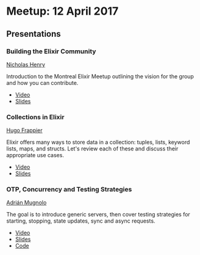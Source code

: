 # Meetup: 12 April 2017

## Presentations

### Building the Elixir Community

[Nicholas Henry](https://twitter.com/nicholasjhenry)

Introduction to the Montreal Elixir Meetup outlining the vision for the group and how you can contribute.

- [Video](https://www.youtube.com/watch?v=0bmtTMy316I)
- [Slides](https://speakerdeck.com/nicholasjhenry/building-the-montreal-elixir-community)

### Collections in Elixir

[Hugo Frappier](https://twitter.com/hugofrappier)

Elixir offers many ways to store data in a collection: tuples, lists, keyword lists, maps, and structs. Let's review each of these and discuss their appropriate use cases.

- [Video](https://www.youtube.com/watch?v=MTXuphIuq6A)
- [Slides](https://speakerdeck.com/jpbecotte/otp-explained-to-node-dot-js-developers)

### OTP, Concurrency and Testing Strategies

[Adrián Mugnolo](https://twitter.com/xymbol)

The goal is to introduce generic servers, then cover testing strategies for starting, stopping, state updates, sync and async requests.

- [Video](https://www.youtube.com/watch?v=8VQ7lCTDLFc)
- [Slides](https://speakerdeck.com/xymbol/otp-concurrency-and-testing-strategies)
- [Code](https://github.com/xymbol/otp-examples)
